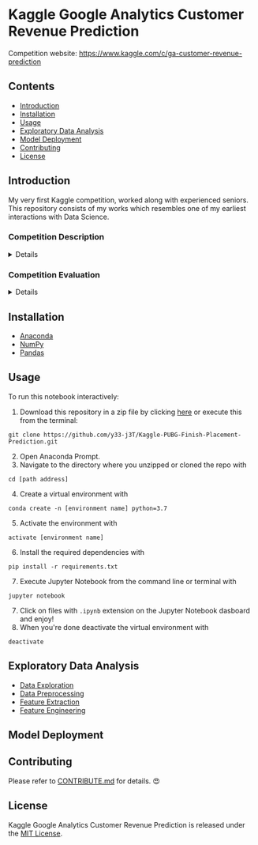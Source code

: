 # Kaggle Google Analytics Customer Revenue Prediction
Competition website: https://www.kaggle.com/c/ga-customer-revenue-prediction

## Contents
- [Introduction](#Introduction)
- [Installation](#Installation)
- [Usage](#Usage)
- [Exploratory Data Analysis](#Exploratory-Data-Analysis)
- [Model Deployment](#Model-Deployment)
- [Contributing](#Contributing)
- [License](#License)

## Introduction
My very first Kaggle competition, worked along with experienced seniors. This repository consists of my works which resembles one of my earliest interactions with Data Science.

### Competition Description
<details>
<summary>Details</summary>
  
>The 80/20 rule has proven true for many businesses–only a small percentage of customers produce most of the revenue. As such, marketing teams are challenged to make appropriate investments in promotional strategies.
>
> RStudio, the developer of free and open tools for R and enterprise-ready products for teams to scale and share work, has partnered with Google Cloud and Kaggle to demonstrate the business impact that thorough data analysis can have.
>
> In this competition, you’re challenged to analyze a Google Merchandise Store (also known as GStore, where Google swag is sold) customer dataset to predict revenue per customer. Hopefully, the outcome will be more actionable operational changes and a better use of marketing budgets for those companies who choose to use data analysis on top of GA data.

*from [competition website...](https://www.kaggle.com/c/ga-customer-revenue-prediction)*

</details>

### Competition Evaluation
<details>
<summary>Details</summary>
  
> #### Root Mean Squared Error (RMSE)
> Submissions are scored on the root mean squared error. RMSE is defined as:
>
> <p align="center">
> <img src="https://latex.codecogs.com/svg.latex?RMSE&space;=&space;\sqrt{\frac{1}{n}\sum_{i=1}^{n}&space;\left&space;(&space;y_{i}&space;-&space;\hat{y}_{i}&space;\right&space;)^{2}}" title="root mean squared error" />
> </p>
>
> where y hat is the natural log of the predicted revenue for a customer and y is the natural log of the actual summed revenue value plus one.
>
> #### Submission File
> For each `fullVisitorId` in the test set, you must predict the **natural log** of their total revenue in `PredictedLogRevenue`. The submission file should contain a header and have the following format:
> ``` markdown
> fullVisitorId,PredictedLogRevenue
> 0000000259678714014,0
> 0000049363351866189,0
> 0000053049821714864,0
> etc.
> ```

*from [competition website...](https://www.kaggle.com/c/ga-customer-revenue-prediction)*

</details>

## Installation
- [Anaconda](https://www.anaconda.com/distribution/)
- [NumPy](http://www.numpy.org/)
- [Pandas](http://pandas.pydata.org/)

## Usage
To run this notebook interactively:

1. Download this repository in a zip file by clicking [here](https://github.com/y33-j3T/Kaggle-PUBG-Finish-Placement-Prediction/archive/master.zip) or execute this from the terminal: 
```
git clone https://github.com/y33-j3T/Kaggle-PUBG-Finish-Placement-Prediction.git
```
2. Open Anaconda Prompt.
3. Navigate to the directory where you unzipped or cloned the repo with
```
cd [path address]
```
4. Create a virtual environment with
```
conda create -n [environment name] python=3.7
```
5. Activate the environment with 
```
activate [environment name]
```
6. Install the required dependencies with
```
pip install -r requirements.txt
```
7. Execute Jupyter Notebook from the command line or terminal with
```
jupyter notebook
```
7. Click on files with `.ipynb` extension on the Jupyter Notebook dasboard and enjoy!
8. When you're done deactivate the virtual environment with 
```
deactivate
```

## Exploratory Data Analysis
- [Data Exploration]()
- [Data Preprocessing]()
- [Feature Extraction]()
- [Feature Engineering]()

## Model Deployment

## Contributing
Please refer to [CONTRIBUTE.md](./CONTRIBUTE.md) for details. :heart_eyes:

## License
Kaggle Google Analytics Customer Revenue Prediction is released under the [MIT License](./LICENSE).
